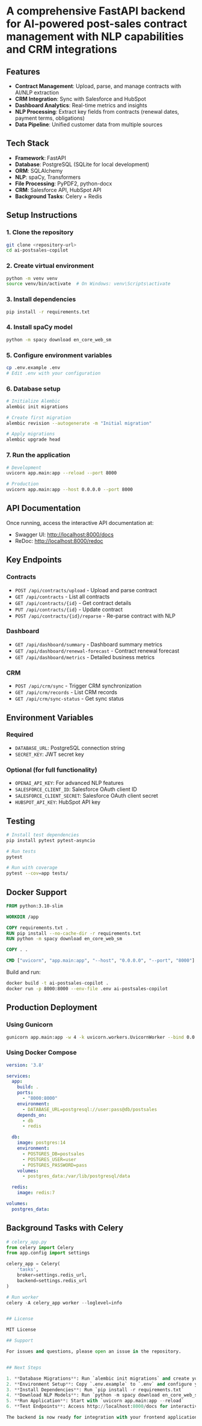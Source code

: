 # A comprehensive FastAPI backend for AI-powered post-sales contract management with NLP capabilities and CRM integrations

## Features

- **Contract Management**: Upload, parse, and manage contracts with AI/NLP extraction
- **CRM Integration**: Sync with Salesforce and HubSpot
- **Dashboard Analytics**: Real-time metrics and insights
- **NLP Processing**: Extract key fields from contracts (renewal dates, payment terms, obligations)
- **Data Pipeline**: Unified customer data from multiple sources

## Tech Stack

- **Framework**: FastAPI
- **Database**: PostgreSQL (SQLite for local development)
- **ORM**: SQLAlchemy
- **NLP**: spaCy, Transformers
- **File Processing**: PyPDF2, python-docx
- **CRM**: Salesforce API, HubSpot API
- **Background Tasks**: Celery + Redis

## Setup Instructions

### 1. Clone the repository

```bash
git clone <repository-url>
cd ai-postsales-copilot
```

### 2. Create virtual environment

```bash
python -m venv venv
source venv/bin/activate  # On Windows: venv\Scripts\activate
```

### 3. Install dependencies

```bash
pip install -r requirements.txt
```

### 4. Install spaCy model

```bash
python -m spacy download en_core_web_sm
```

### 5. Configure environment variables

```bash
cp .env.example .env
# Edit .env with your configuration
```

### 6. Database setup

```bash
# Initialize Alembic
alembic init migrations

# Create first migration
alembic revision --autogenerate -m "Initial migration"

# Apply migrations
alembic upgrade head
```

### 7. Run the application

```bash
# Development
uvicorn app.main:app --reload --port 8000

# Production
uvicorn app.main:app --host 0.0.0.0 --port 8000
```

## API Documentation

Once running, access the interactive API documentation at:

- Swagger UI: <http://localhost:8000/docs>
- ReDoc: <http://localhost:8000/redoc>

## Key Endpoints

### Contracts

- `POST /api/contracts/upload` - Upload and parse contract
- `GET /api/contracts` - List all contracts
- `GET /api/contracts/{id}` - Get contract details
- `PUT /api/contracts/{id}` - Update contract
- `POST /api/contracts/{id}/reparse` - Re-parse contract with NLP

### Dashboard

- `GET /api/dashboard/summary` - Dashboard summary metrics
- `GET /api/dashboard/renewal-forecast` - Contract renewal forecast
- `GET /api/dashboard/metrics` - Detailed business metrics

### CRM

- `POST /api/crm/sync` - Trigger CRM synchronization
- `GET /api/crm/records` - List CRM records
- `GET /api/crm/sync-status` - Get sync status

## Environment Variables

### Required

- `DATABASE_URL`: PostgreSQL connection string
- `SECRET_KEY`: JWT secret key

### Optional (for full functionality)

- `OPENAI_API_KEY`: For advanced NLP features
- `SALESFORCE_CLIENT_ID`: Salesforce OAuth client ID
- `SALESFORCE_CLIENT_SECRET`: Salesforce OAuth client secret
- `HUBSPOT_API_KEY`: HubSpot API key

## Testing

```bash
# Install test dependencies
pip install pytest pytest-asyncio

# Run tests
pytest

# Run with coverage
pytest --cov=app tests/
```

## Docker Support

```dockerfile
FROM python:3.10-slim

WORKDIR /app

COPY requirements.txt .
RUN pip install --no-cache-dir -r requirements.txt
RUN python -m spacy download en_core_web_sm

COPY . .

CMD ["uvicorn", "app.main:app", "--host", "0.0.0.0", "--port", "8000"]
```

Build and run:

```bash
docker build -t ai-postsales-copilot .
docker run -p 8000:8000 --env-file .env ai-postsales-copilot
```

## Production Deployment

### Using Gunicorn

```bash
gunicorn app.main:app -w 4 -k uvicorn.workers.UvicornWorker --bind 0.0.0.0:8000
```

### Using Docker Compose

```yaml
version: '3.8'

services:
  app:
    build: .
    ports:
      - "8000:8000"
    environment:
      - DATABASE_URL=postgresql://user:pass@db/postsales
    depends_on:
      - db
      - redis

  db:
    image: postgres:14
    environment:
      - POSTGRES_DB=postsales
      - POSTGRES_USER=user
      - POSTGRES_PASSWORD=pass
    volumes:
      - postgres_data:/var/lib/postgresql/data

  redis:
    image: redis:7

volumes:
  postgres_data:
```

## Background Tasks with Celery

```python
# celery_app.py
from celery import Celery
from app.config import settings

celery_app = Celery(
    'tasks',
    broker=settings.redis_url,
    backend=settings.redis_url
)

# Run worker
celery -A celery_app worker --loglevel=info


## License

MIT License

## Support

For issues and questions, please open an issue in the repository.


## Next Steps

1. **Database Migrations**: Run `alembic init migrations` and create your first migration
2. **Environment Setup**: Copy `.env.example` to `.env` and configure your settings
3. **Install Dependencies**: Run `pip install -r requirements.txt`
4. **Download NLP Models**: Run `python -m spacy download en_core_web_sm`
5. **Run Application**: Start with `uvicorn app.main:app --reload`
6. **Test Endpoints**: Access http://localhost:8000/docs for interactive API testing

The backend is now ready for integration with your frontend application!
